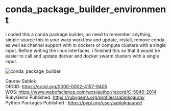 # conda_package_builder_environment
I coded this a conda package builder, no need to remember anything, simple source this in your warp workflow and update, install, remove conda as well as channel support with in dockers or compute clusters with a single input. Before writing the linux interfaces, i finished this so that it would be easier to call and update docker and docker swarm clusters with a single input. 

![conda_package_builder](https://github.com/sablokgaurav/conda_package_builder_environment/blob/main/conda_package_builder.png)

Gaurav Sablok \
ORCID: https://orcid.org/0000-0002-4157-9405 \
WOS: https://www.webofscience.com/wos/author/record/C-5940-2014 \
RubyGems Published: https://rubygems.org/profiles/sablokgaurav \
Python Packages Published : https://pypi.org/user/sablokgaurav/


